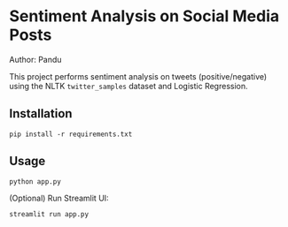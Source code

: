 # Sentiment Analysis on Social Media Posts
Author: Pandu

This project performs sentiment analysis on tweets (positive/negative) using the NLTK `twitter_samples` dataset and Logistic Regression.

## Installation
```
pip install -r requirements.txt
```

## Usage
```
python app.py
```

(Optional) Run Streamlit UI:
```
streamlit run app.py
```
